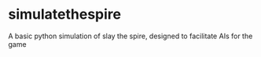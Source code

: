 # simulatethespire
A basic python simulation of slay the spire, designed to facilitate AIs for the game
